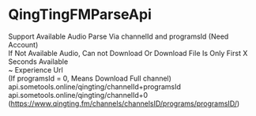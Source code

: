 # QingTingFMParseApi
Support Available Audio Parse Via channelId and programsId (Need Account)     
If Not Available Audio, Can not Download Or Download File Is Only First X Seconds Available         
~ Experience Url      
(If programsId = 0, Means Download Full channel)     
api.sometools.online/qingting/channelId+programsId     
api.sometools.online/qingting/channelId+0     
(https://www.qingting.fm/channels/channelsID/programs/programsID/)     

